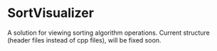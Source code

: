 # SortVisualizer
A solution for viewing sorting algorithm operations.
Current structure (header files instead of cpp files), will be fixed soon.